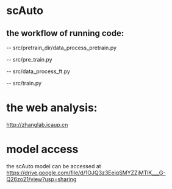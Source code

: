 # scAuto

## the workflow of running code:

-- src/pretrain_dir/data_process_pretrain.py

-- src/pre_train.py

-- src/data_process_ft.py

-- src/train.py

# the web analysis:
 http://zhanglab.icaup.cn

# model access
 the scAuto model can be accessed at https://drive.google.com/file/d/1OJQ3z3EeiqSMYZZjMTlK___G-Q26zo21/view?usp=sharing
